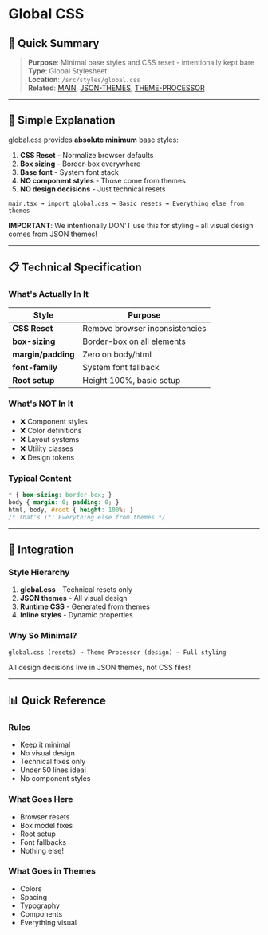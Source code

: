 # Global CSS

## 🎯 Quick Summary
> **Purpose**: Minimal base styles and CSS reset - intentionally kept bare  
> **Type**: Global Stylesheet  
> **Location**: `/src/styles/global.css`  
> **Related**: [MAIN](./MAIN.md), [JSON-THEMES](../02-PUBLIC/JSON-THEMES.md), [THEME-PROCESSOR](../01-CORE/THEME-PROCESSOR.md)

---

## 🔄 Simple Explanation

global.css provides **absolute minimum** base styles:

1. **CSS Reset** - Normalize browser defaults
2. **Box sizing** - Border-box everywhere
3. **Base font** - System font stack
4. **NO component styles** - Those come from themes
5. **NO design decisions** - Just technical resets

```
main.tsx → import global.css → Basic resets → Everything else from themes
```

**IMPORTANT**: We intentionally DON'T use this for styling - all visual design comes from JSON themes!

---

## 📋 Technical Specification

### What's Actually In It

| Style | Purpose |
|-------|---------|
| **CSS Reset** | Remove browser inconsistencies |
| **box-sizing** | Border-box on all elements |
| **margin/padding** | Zero on body/html |
| **font-family** | System font fallback |
| **Root setup** | Height 100%, basic setup |

### What's NOT In It
- ❌ Component styles
- ❌ Color definitions  
- ❌ Layout systems
- ❌ Utility classes
- ❌ Design tokens

### Typical Content
```css
* { box-sizing: border-box; }
body { margin: 0; padding: 0; }
html, body, #root { height: 100%; }
/* That's it! Everything else from themes */
```

---

## 🔗 Integration

### Style Hierarchy
1. **global.css** - Technical resets only
2. **JSON themes** - All visual design
3. **Runtime CSS** - Generated from themes
4. **Inline styles** - Dynamic properties

### Why So Minimal?
```
global.css (resets) → Theme Processor (design) → Full styling
```

All design decisions live in JSON themes, not CSS files!

---

## 📊 Quick Reference

### Rules
- Keep it minimal
- No visual design
- Technical fixes only
- Under 50 lines ideal
- No component styles

### What Goes Here
- Browser resets
- Box model fixes
- Root setup
- Font fallbacks
- Nothing else!

### What Goes in Themes
- Colors
- Spacing
- Typography
- Components
- Everything visual